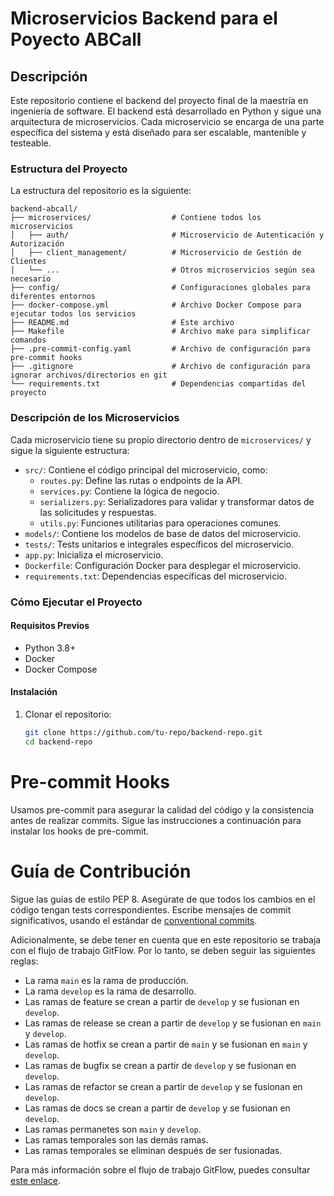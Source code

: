 # Microservicios Backend para el Poyecto ABCall

## Descripción
Este repositorio contiene el backend del proyecto final de la maestría en ingeniería de software. El backend está desarrollado en Python y sigue una arquitectura de microservicios. Cada microservicio se encarga de una parte específica del sistema y está diseñado para ser escalable, mantenible y testeable.

### Estructura del Proyecto
La estructura del repositorio es la siguiente:

```
backend-abcall/
├── microservices/                  # Contiene todos los microservicios
│   ├── auth/                       # Microservicio de Autenticación y Autorización
│   ├── client_management/          # Microservicio de Gestión de Clientes
│   └── ...                         # Otros microservicios según sea necesario
├── config/                         # Configuraciones globales para diferentes entornos
├── docker-compose.yml              # Archivo Docker Compose para ejecutar todos los servicios
├── README.md                       # Este archivo
├── Makefile                        # Archivo make para simplificar comandos
├── .pre-commit-config.yaml         # Archivo de configuración para pre-commit hooks
├── .gitignore                      # Archivo de configuración para ignorar archivos/directorios en git
└── requirements.txt                # Dependencias compartidas del proyecto

```


### Descripción de los Microservicios
Cada microservicio tiene su propio directorio dentro de `microservices/` y sigue la siguiente estructura:

- `src/`: Contiene el código principal del microservicio, como:
  - `routes.py`: Define las rutas o endpoints de la API.
  - `services.py`: Contiene la lógica de negocio.
  - `serializers.py`: Serializadores para validar y transformar datos de las solicitudes y respuestas.
  - `utils.py`: Funciones utilitarias para operaciones comunes.
- `models/`: Contiene los modelos de base de datos del microservicio.
- `tests/`: Tests unitarios e integrales específicos del microservicio.
- `app.py`: Inicializa el microservicio.
- `Dockerfile`: Configuración Docker para desplegar el microservicio.
- `requirements.txt`: Dependencias específicas del microservicio.

### Cómo Ejecutar el Proyecto

#### Requisitos Previos
- Python 3.8+
- Docker
- Docker Compose

#### Instalación

1. Clonar el repositorio:
   ```bash
   git clone https://github.com/tu-repo/backend-repo.git
   cd backend-repo


# Pre-commit Hooks
Usamos pre-commit para asegurar la calidad del código y la consistencia antes de realizar commits. Sigue las instrucciones a continuación para instalar los hooks de pre-commit.

# Guía de Contribución
Sigue las guías de estilo PEP 8.
Asegúrate de que todos los cambios en el código tengan tests correspondientes.
Escribe mensajes de commit significativos, usando el estándar de [conventional commits](https://www.conventionalcommits.org/en/v1.0.0/).

Adicionalmente, se debe tener en cuenta que en este repositorio se trabaja con el flujo de trabajo GitFlow. Por lo tanto, se deben seguir las siguientes reglas:
- La rama `main` es la rama de producción.
- La rama `develop` es la rama de desarrollo.
- Las ramas de feature se crean a partir de `develop` y se fusionan en `develop`.
- Las ramas de release se crean a partir de `develop` y se fusionan en `main` y `develop`.
- Las ramas de hotfix se crean a partir de `main` y se fusionan en `main` y `develop`.
- Las ramas de bugfix se crean a partir de `develop` y se fusionan en `develop`.
- Las ramas de refactor se crean a partir de `develop` y se fusionan en `develop`.
- Las ramas de docs se crean a partir de `develop` y se fusionan en `develop`.
- Las ramas permanetes son `main` y `develop`.
- Las ramas temporales son las demás ramas.
- Las ramas temporales se eliminan después de ser fusionadas.

Para más información sobre el flujo de trabajo GitFlow, puedes consultar [este enlace](https://www.atlassian.com/es/git/tutorials/comparing-workflows/gitflow-workflow).